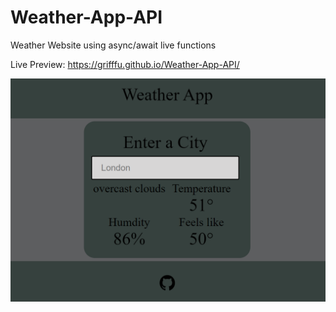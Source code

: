 # Weather-App-API
Weather Website using async/await live functions

Live Preview: https://grifffu.github.io/Weather-App-API/

![My Image](github.png)
